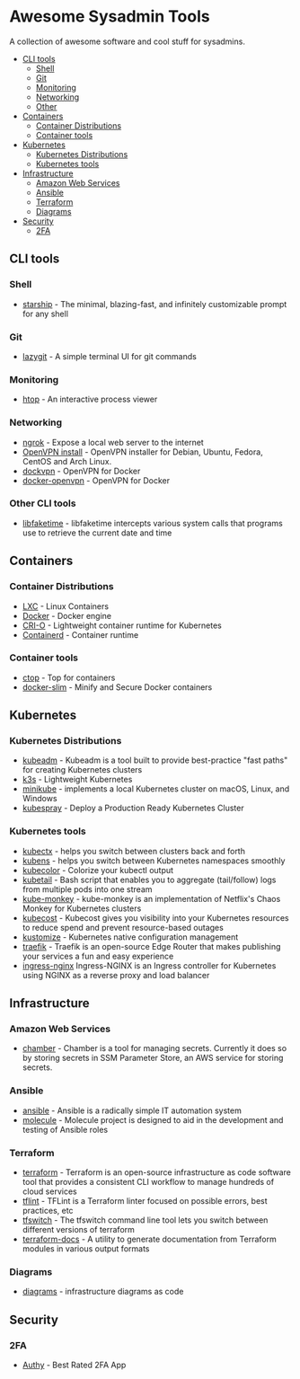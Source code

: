 # Awesome Sysadmin Tools

A collection of awesome software and cool stuff for sysadmins.

* [CLI tools](#cli-tools)
  * [Shell](#shell)
  * [Git](#git)
  * [Monitoring](#monitoring)
  * [Networking](#networking)
  * [Other](#other-cli-tools)
* [Containers](#containers)
  * [Container Distributions](#container-distributions)
  * [Container tools](#container-tools)
* [Kubernetes](#kubernetes)
  * [Kubernetes Distributions](#kubernetes-distributions)
  * [Kubernetes tools](#kubernetes-tools)
* [Infrastructure](#infrastructure)
  * [Amazon Web Services](#amazon-web-services)
  * [Ansible](#ansible)
  * [Terraform](#terraform)
  * [Diagrams](#diagrams)
* [Security](#security)
  * [2FA](#2fa)

## CLI tools

### Shell

* [starship](https://starship.rs) - The minimal, blazing-fast, and infinitely customizable prompt for any shell

### Git

* [lazygit](https://github.com/jesseduffield/lazygit) - A simple terminal UI for git commands

### Monitoring

* [htop](https://htop.dev) - An interactive process viewer

### Networking

* [ngrok](https://ngrok.com) - Expose a local web server to the internet
* [OpenVPN install](https://github.com/angristan/openvpn-install) - OpenVPN installer for Debian, Ubuntu, Fedora, CentOS and Arch Linux.
* [dockvpn](https://github.com/umputun/dockvpn) - OpenVPN for Docker
* [docker-openvpn](https://github.com/kylemanna/docker-openvpn) - OpenVPN for Docker

### Other CLI tools

* [libfaketime](https://github.com/wolfcw/libfaketime) - libfaketime intercepts various system calls that programs use to retrieve the
current date and time

## Containers

### Container Distributions

* [LXC](https://linuxcontainers.org/lxc/introduction/) - Linux Containers
* [Docker](https://www.docker.com) - Docker engine
* [CRI-O](https://cri-o.io) - Lightweight container runtime for Kubernetes
* [Containerd](https://containerd.io) - Container runtime

### Container tools

* [ctop](https://github.com/bcicen/ctop) - Top for containers
* [docker-slim](https://github.com/docker-slim/docker-slim) - Minify and Secure Docker containers

## Kubernetes

### Kubernetes Distributions

* [kubeadm](https://github.com/kubernetes/kubeadm) - Kubeadm is a tool built to provide best-practice "fast paths" for creating Kubernetes clusters
* [k3s](https://github.com/k3s-io/k3s) - Lightweight Kubernetes
* [minikube](https://github.com/kubernetes/minikube) - implements a local Kubernetes cluster on macOS, Linux, and Windows
* [kubespray](https://github.com/kubernetes-sigs/kubespray) - Deploy a Production Ready Kubernetes Cluster

### Kubernetes tools

* [kubectx](https://github.com/ahmetb/kubectx) - helps you switch between clusters back and forth
* [kubens](https://github.com/ahmetb/kubectx) - helps you switch between Kubernetes namespaces smoothly
* [kubecolor](https://github.com/dty1er/kubecolor) - Colorize your kubectl output
* [kubetail](https://github.com/johanhaleby/kubetail) - Bash script that enables you to aggregate (tail/follow) logs from multiple pods into one stream
* [kube-monkey](https://github.com/asobti/kube-monkey) -
kube-monkey is an implementation of Netflix's Chaos Monkey for Kubernetes clusters
* [kubecost](https://kubecost.com) - Kubecost gives you visibility into your Kubernetes resources to reduce spend and prevent resource-based outages
* [kustomize](https://kustomize.io) - Kubernetes native 
configuration management
* [traefik](https://doc.traefik.io/traefik/) - Traefik is an open-source Edge Router that makes publishing your services a fun and easy experience
* [ingress-nginx](https://github.com/kubernetes/ingress-nginx) Ingress-NGINX is an Ingress controller for Kubernetes using NGINX as a reverse proxy and load balancer

## Infrastructure

### Amazon Web Services

* [chamber](https://github.com/segmentio/chamber) - Chamber is a tool for managing secrets. Currently it does so by storing secrets in SSM Parameter Store, an AWS service for storing secrets.

### Ansible

* [ansible](https://github.com/ansible/ansible) - Ansible is a radically simple IT automation system
* [molecule](https://molecule.readthedocs.io/en/latest/) - Molecule project is designed to aid in the development and testing of Ansible roles

### Terraform

* [terraform](https://www.terraform.io) - Terraform is an open-source infrastructure as code software tool that provides a consistent CLI workflow to manage hundreds of cloud services
* [tflint](https://github.com/terraform-linters/tflint) - TFLint is a Terraform linter focused on possible errors, best practices, etc
* [tfswitch](https://github.com/warrensbox/terraform-switcher) - The tfswitch command line tool lets you switch between different versions of terraform
* [terraform-docs](https://github.com/terraform-docs/terraform-docs) - A utility to generate documentation from Terraform modules in various output formats

### Diagrams

* [diagrams](https://diagrams.mingrammer.com) - infrastructure diagrams as code

## Security

### 2FA

* [Authy](https://authy.com) - Best Rated 2FA App
